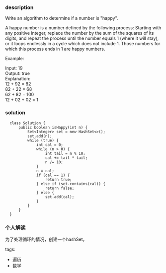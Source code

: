 ### description    
  Write an algorithm to determine if a number is "happy".  
    
  A happy number is a number defined by the following process: Starting with any positive integer, replace the number by the sum of the squares of its digits, and repeat the process until the number equals 1 (where it will stay), or it loops endlessly in a cycle which does not include 1. Those numbers for which this process ends in 1 are happy numbers.  
    
  Example:   
    
  Input: 19  
  Output: true  
  Explanation:   
  12 + 92 = 82  
  82 + 22 = 68  
  62 + 82 = 100  
  12 + 02 + 02 = 1  
### solution    
```    
  class Solution {  
      public boolean isHappy(int n) {  
          Set<Integer> set = new HashSet<>();  
          set.add(n);  
          while (true) {  
              int cal = 0;  
              while (n > 0) {  
                  int tail = n % 10;  
                  cal += tail * tail;  
                  n /= 10;  
              }  
              n = cal;  
              if (cal == 1) {  
                  return true;  
              } else if (set.contains(cal)) {  
                  return false;  
              } else {  
                  set.add(cal);  
              }  
          }  
      }  
  }  
```    
    
### 个人解读    
  为了处理循环的情况，创建一个hashSet。  
    
tags:    
  -  遍历  
  -  数学  

